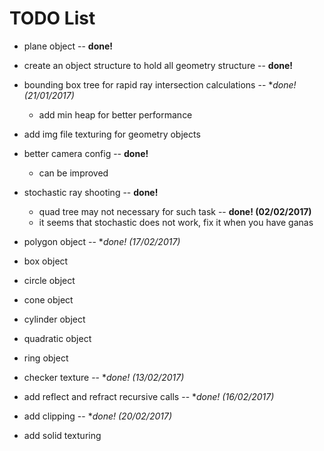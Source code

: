 # TODO List

* plane object -- **done!**


* create an object structure to hold all geometry structure -- **done!**


* bounding box tree for rapid ray intersection calculations -- **done! *(21/01/2017)**

  * add min heap for better performance


* add img file texturing for geometry objects


* better camera config -- **done!**

  * can be improved


* stochastic ray shooting -- **done!**

  * quad tree may not necessary for such task -- **done! (02/02/2017)**
  * it seems that stochastic does not work, fix it when you have ganas


* polygon object -- **done! *(17/02/2017)**


* box object


* circle object


* cone object


* cylinder object


* quadratic object


* ring object


* checker texture -- **done! *(13/02/2017)**


* add reflect and refract recursive calls -- **done! *(16/02/2017)**


* add clipping -- **done! *(20/02/2017)**


* add solid texturing
